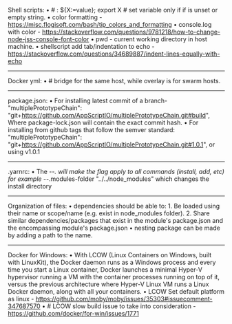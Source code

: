 Shell scripts: 
• # : ${X:=value}; export X # set variable only if if is unset or empty string.
• color formatting - https://misc.flogisoft.com/bash/tip_colors_and_formatting
• console.log with color - https://stackoverflow.com/questions/9781218/how-to-change-node-jss-console-font-color
• pwd - current working directory in host machine.
• shellscript add tab/indentation to echo - https://stackoverflow.com/questions/34689887/indent-lines-equally-with-echo
___
Docker yml: 
• # bridge for the same host, while overlay is for swarm hosts.
___

package.json: 
• For installing latest commit of a branch-
    "multiplePrototypeChain": "git+https://github.com/AppScriptIO/multiplePrototypeChain.git#build",
Where package-lock.json will contain the exact commit hash.
• For installing from github tags that follow the semver standard: 
    "multiplePrototypeChain": "git+https://github.com/AppScriptIO/multiplePrototypeChain.git#1.0.1", 
    or using v1.0.1
___

.yarnrc: 
• The --*. will make the flag apply to all commands (install, add, etc)
 for example 
    --*.modules-folder "../../node_modules" 
 which changes the install directory
___

Organization of files: 
• dependencies should be able to: 
    1. Be loaded using their name or scope/name (e.g. exist in node_modules folder).
    2. Share similar dependencies/packages that exist in the module's package.json and the encompassing module's package.json
• nesting package can be made by adding a path to the name.
___

Docker for Windows: 
• With LCOW (Linux Containers on Windows, built with LinuxKit), the Docker daemon runs as a Windows process and every time you start a Linux container, Docker launches a minimal Hyper-V hypervisor running a VM with the container processes running on top of it, versus the previous architecture where Hyper-V Linux VM runs a Linux Docker daemon, along with all your containers.
• LCOW Set default platform as linux - https://github.com/moby/moby/issues/35303#issuecomment-347687570
• # LCOW slow build issue to take into consideration - https://github.com/docker/for-win/issues/1771


